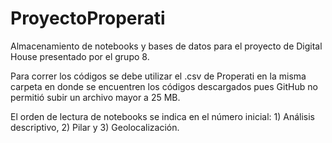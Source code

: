 # ProyectoProperati
Almacenamiento de notebooks y bases de datos para el proyecto de Digital House presentado por el grupo 8.

Para correr los códigos se debe utilizar el .csv de Properati en la misma carpeta en donde se encuentren los códigos descargados pues GitHub no permitió subir un archivo mayor a 25 MB.

El orden de lectura de notebooks se indica en el número inicial: 1) Análisis descriptivo, 2) Pilar y 3) Geolocalización.
